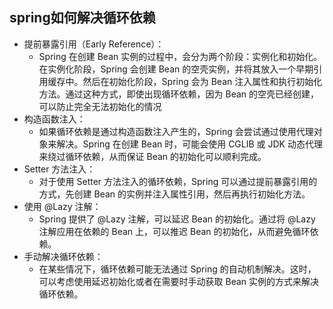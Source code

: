 ## spring如何解决循环依赖

+ 提前暴露引用（Early Reference）： 
    + Spring 在创建 Bean 实例的过程中，会分为两个阶段：实例化和初始化。在实例化阶段，Spring 会创建 Bean 的空壳实例，并将其放入一个早期引用缓存中。然后在初始化阶段，Spring 会为 Bean 注入属性和执行初始化方法。通过这种方式，即使出现循环依赖，因为 Bean 的空壳已经创建，可以防止完全无法初始化的情况
+ 构造函数注入： 
    + 如果循环依赖是通过构造函数注入产生的，Spring 会尝试通过使用代理对象来解决。Spring 在创建 Bean 时，可能会使用 CGLIB 或 JDK 动态代理来绕过循环依赖，从而保证 Bean 的初始化可以顺利完成。
+ Setter 方法注入： 
    + 对于使用 Setter 方法注入的循环依赖，Spring 可以通过提前暴露引用的方式，先创建 Bean 的实例并注入属性引用，然后再执行初始化方法。
+ 使用 @Lazy 注解： 
    + Spring 提供了 @Lazy 注解，可以延迟 Bean 的初始化。通过将 @Lazy 注解应用在依赖的 Bean 上，可以推迟 Bean 的初始化，从而避免循环依赖。
+ 手动解决循环依赖： 
    + 在某些情况下，循环依赖可能无法通过 Spring 的自动机制解决。这时，可以考虑使用延迟初始化或者在需要时手动获取 Bean 实例的方式来解决循环依赖。
